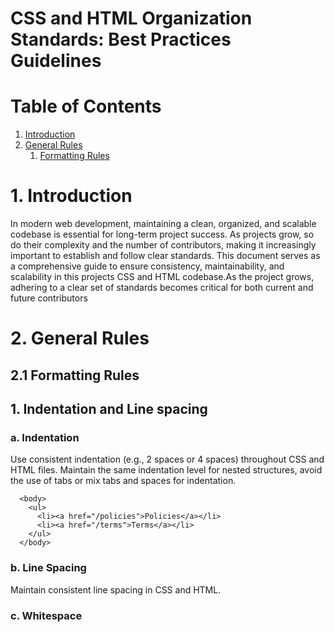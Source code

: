 # **CSS and HTML Organization Standards: Best Practices Guidelines**

# **Table of Contents**

1. [Introduction](#introduction)
2. [General Rules](#general-rules)
   1. [Formatting Rules](#formatting-rules)

# **1. Introduction**

In modern web development, maintaining a clean, organized, and scalable codebase is essential for long-term project success. As projects grow, so do their complexity and the number of contributors, making it increasingly important to establish and follow clear standards. This document serves as a comprehensive guide to ensure consistency, maintainability, and scalability in this projects CSS and HTML codebase.As the project grows, adhering to a clear set of standards becomes critical for both current and future contributors

# **2. General Rules**

## **2.1 Formatting Rules**

## **1. Indentation and Line spacing**

### **a. Indentation**

Use consistent indentation (e.g., 2 spaces or 4 spaces) throughout CSS and HTML files.
Maintain the same indentation level for nested structures, avoid the use of tabs or mix tabs and spaces for indentation.

```
  <body>
    <ul>
      <li><a href="/policies">Policies</a></li>
      <li><a href="/terms">Terms</a></li>
    </ul>
  </body>
```

### **b. Line Spacing**

Maintain consistent line spacing in CSS and HTML.

### **c. Whitespace**


